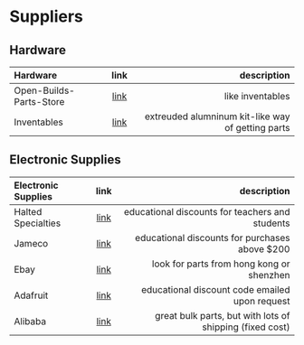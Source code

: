 Suppliers
=========



## Hardware

| Hardware | link | description |
| :---    | :---: | ----------: |
| Open-Builds-Parts-Store | [link](http://openbuildspartstore.com/) | like inventables |
| Inventables | [link](https://www.inventables.com/) | extreuded alumninum kit-like way of getting parts |

## Electronic Supplies

| Electronic Supplies | link | description |
| :---    | :---: | ----------: |
| Halted Specialties | [link](http://halted.com/) | educational discounts for teachers and students |
| Jameco | [link](https://www.jameco.com/) | educational discounts for purchases above $200 |
| Ebay | [link](http://ebay.com/) | look for parts from hong kong or shenzhen |
| Adafruit | [link](https://www.inventables.com/) | educational discount code emailed upon request |
| Alibaba | [link](https://alibaba.com) | great bulk parts, but with lots of shipping (fixed cost) |
